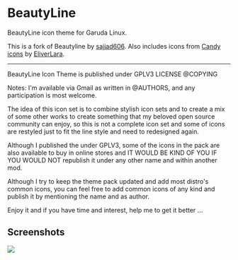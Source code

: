 # BeautyLine

BeautyLine icon theme for Garuda Linux.

This is a fork of Beautyline by [sajjad606](https://www.opencode.net/sajjad606).
Also includes icons from [Candy icons](https://github.com/EliverLara/candy-icons) by [EliverLara](https://github.com/EliverLara).

_________________________________________________________________

BeautyLine Icon Theme is published under GPLV3 LICENSE @COPYING

Notes:
I'm available via Gmail as written in @AUTHORS, and any participation is most welcome.

The idea of this icon set is to combine stylish icon sets and to create a mix of some other works to create something that my beloved open source community can enjoy, so this is not a complete icon set and some of icons are restyled just to fit the line style and need to redesigned again. 

Although I published the <BeautyLine Icon Theme> under GPLV3, some of the icons in the pack are also available to buy in online stores and IT WOULD BE KIND OF YOU IF YOU WOULD NOT republish it under any other name and within another mod.

Although I try to keep the theme pack updated and add most distro's common icons, you can feel free to add common icons of any kind and publish it by mentioning the name <BeautyLine Icon Theme> and <Sajjad Abdollahzadeh> as author.

Enjoy it and if you have time and interest, help me to get it better ...

## Screenshots 

![](https://cdn.pling.com/img/c/8/a/4/b742be5089b7686336e31a0eab4ed0cac3c9afb7b8e79ac42b004aad1b7693abcecf.png)
